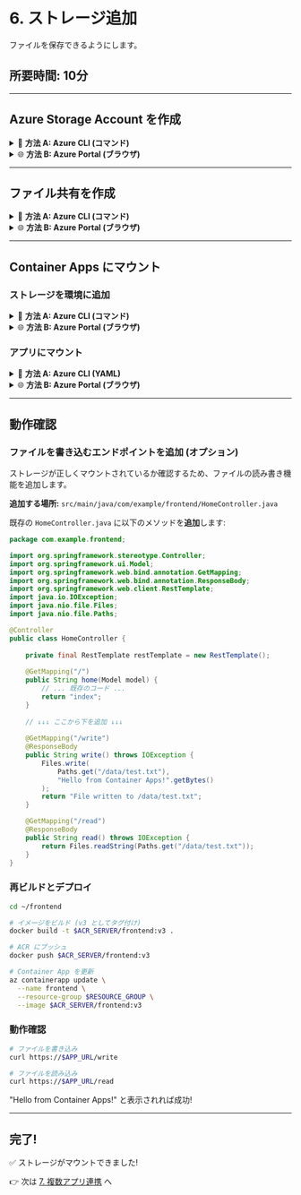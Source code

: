 # 6. ストレージ追加

ファイルを保存できるようにします。

## 所要時間: 10分

---

## Azure Storage Account を作成

<details>
<summary>📘 <b>方法 A: Azure CLI (コマンド)</b></summary>

```bash
# ストレージアカウント名 (グローバルで一意)
STORAGE_NAME="storage$(date +%s)"

# 作成
az storage account create \
  --name $STORAGE_NAME \
  --resource-group $RESOURCE_GROUP \
  --location $LOCATION \
  --sku Standard_LRS
```

</details>

<details>
<summary>🌐 <b>方法 B: Azure Portal (ブラウザ)</b></summary>

1. [Azure Portal](https://portal.azure.com/) で「リソースの作成」
2. 「ストレージ アカウント」を検索して選択
3. 基本設定:
   - **リソース グループ**: `rg-workshop`
   - **ストレージ アカウント名**: 一意の名前 (例: `storage12345`)
   - **リージョン**: `Japan East`
   - **パフォーマンス**: `Standard`
   - **冗長性**: `ローカル冗長ストレージ (LRS)`
4. 「確認および作成」→「作成」

</details>

---

## ファイル共有を作成

<details>
<summary>📘 <b>方法 A: Azure CLI (コマンド)</b></summary>

```bash
# 接続文字列を取得
STORAGE_KEY=$(az storage account keys list \
  --account-name $STORAGE_NAME \
  --query '[0].value' -o tsv)

# ファイル共有を作成
az storage share create \
  --name appdata \
  --account-name $STORAGE_NAME \
  --account-key $STORAGE_KEY
```

</details>

<details>
<summary>🌐 <b>方法 B: Azure Portal (ブラウザ)</b></summary>

1. 作成したストレージアカウントを開く
2. 左メニュー「ファイル共有」をクリック
3. 「+ ファイル共有」をクリック
4. 以下を入力:
   - **名前**: `appdata`
   - **クォータ**: デフォルトのまま (5120 GiB)
5. 「作成」

</details>

---

## Container Apps にマウント

### ストレージを環境に追加

<details>
<summary>📘 <b>方法 A: Azure CLI (コマンド)</b></summary>

```bash
az containerapp env storage set \
  --name $ACA_ENV \
  --resource-group $RESOURCE_GROUP \
  --storage-name mystorage \
  --azure-file-account-name $STORAGE_NAME \
  --azure-file-account-key $STORAGE_KEY \
  --azure-file-share-name appdata \
  --access-mode ReadWrite
```

</details>

<details>
<summary>🌐 <b>方法 B: Azure Portal (ブラウザ)</b></summary>

1. Container Apps Environment (`aca-env`) を開く
2. 左メニュー「Azure Files」をクリック
3. 「+ 追加」をクリック
4. 以下を入力:
   - **名前**: `mystorage`
   - **ストレージ アカウント名**: 作成したストレージアカウントを選択
   - **ストレージ アカウント キー**: ストレージアカウントの「アクセス キー」からコピー
   - **ファイル共有名**: `appdata`
   - **アクセス モード**: `読み取り/書き込み`
5. 「追加」

</details>

### アプリにマウント

<details>
<summary>📘 <b>方法 A: Azure CLI (YAML)</b></summary>

`mount-config.yaml` を作成:

```yaml
properties:
  template:
    containers:
      - name: my-app
        image: <ACR_SERVER>/my-app:v1
        volumeMounts:
          - volumeName: storage
            mountPath: /data
    volumes:
      - name: storage
        storageType: AzureFile
        storageName: mystorage
```

**注意:** `<ACR_SERVER>` を実際の値に置き換えてください。

### 適用

```bash
az containerapp update \
  --name my-app \
  --resource-group $RESOURCE_GROUP \
  --yaml mount-config.yaml
```

</details>

<details>
<summary>🌐 <b>方法 B: Azure Portal (ブラウザ)</b></summary>

1. Container App (`my-app`) を開く
2. 「リビジョン管理」→「新しいリビジョンの作成」
3. 「コンテナー」セクションで既存のコンテナーを選択
4. 「ボリューム マウント」タブ:
   - 「+ 追加」をクリック
   - **ボリュームの種類**: `Azure Files`
   - **ストレージ名**: `mystorage` (先ほど作成したもの)
   - **マウント パス**: `/data`
5. 「保存」→「作成」

</details>

---

## 動作確認

### ファイルを書き込むエンドポイントを追加 (オプション)

ストレージが正しくマウントされているか確認するため、ファイルの読み書き機能を追加します。

**追加する場所:** `src/main/java/com/example/frontend/HomeController.java`

既存の `HomeController.java` に以下のメソッドを**追加**します:

```java
package com.example.frontend;

import org.springframework.stereotype.Controller;
import org.springframework.ui.Model;
import org.springframework.web.bind.annotation.GetMapping;
import org.springframework.web.bind.annotation.ResponseBody;
import org.springframework.web.client.RestTemplate;
import java.io.IOException;
import java.nio.file.Files;
import java.nio.file.Paths;

@Controller
public class HomeController {
    
    private final RestTemplate restTemplate = new RestTemplate();
    
    @GetMapping("/")
    public String home(Model model) {
        // ... 既存のコード ...
        return "index";
    }
    
    // ↓↓↓ ここから下を追加 ↓↓↓
    
    @GetMapping("/write")
    @ResponseBody
    public String write() throws IOException {
        Files.write(
            Paths.get("/data/test.txt"), 
            "Hello from Container Apps!".getBytes()
        );
        return "File written to /data/test.txt";
    }

    @GetMapping("/read")
    @ResponseBody
    public String read() throws IOException {
        return Files.readString(Paths.get("/data/test.txt"));
    }
}
```

### 再ビルドとデプロイ

```bash
cd ~/frontend

# イメージをビルド (v3 としてタグ付け)
docker build -t $ACR_SERVER/frontend:v3 .

# ACR にプッシュ
docker push $ACR_SERVER/frontend:v3

# Container App を更新
az containerapp update \
  --name frontend \
  --resource-group $RESOURCE_GROUP \
  --image $ACR_SERVER/frontend:v3
```

### 動作確認

```bash
# ファイルを書き込み
curl https://$APP_URL/write

# ファイルを読み込み
curl https://$APP_URL/read
```

"Hello from Container Apps!" と表示されれば成功!

---

## 完了!

✅ ストレージがマウントできました!

👉 次は [7. 複数アプリ連携](./07-multiapp.md) へ
